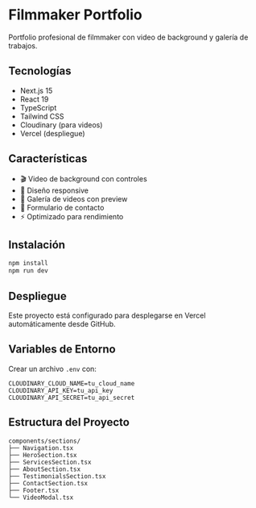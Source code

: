# Filmmaker Portfolio

Portfolio profesional de filmmaker con video de background y galería de trabajos.

## Tecnologías

- Next.js 15
- React 19
- TypeScript
- Tailwind CSS
- Cloudinary (para videos)
- Vercel (despliegue)

## Características

- 🎬 Video de background con controles
- 📱 Diseño responsive
- 🎥 Galería de videos con preview
- 📝 Formulario de contacto
- ⚡ Optimizado para rendimiento

## Instalación

```bash
npm install
npm run dev
```

## Despliegue

Este proyecto está configurado para desplegarse en Vercel automáticamente desde GitHub.

## Variables de Entorno

Crear un archivo `.env` con:

```
CLOUDINARY_CLOUD_NAME=tu_cloud_name
CLOUDINARY_API_KEY=tu_api_key
CLOUDINARY_API_SECRET=tu_api_secret
```

## Estructura del Proyecto

```
components/sections/
├── Navigation.tsx
├── HeroSection.tsx
├── ServicesSection.tsx
├── AboutSection.tsx
├── TestimonialsSection.tsx
├── ContactSection.tsx
├── Footer.tsx
└── VideoModal.tsx
``` 